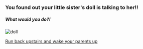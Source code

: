 ### You found out your little sister's doll is talking to her!!

##### What would you do?!

![doll](https://www.google.com/search?safe=strict&biw=1920&bih=956&tbm=isch&sa=1&ei=0VTgW8L_DsWb_QbF3YzABw&q=gitl+holding+annabelle&oq=gitl+holding+annabelle&gs_l=img.3...19284.22753..22849...0.0..0.62.1108.22......1....1..gws-wiz-img.......0j0i10i67j0i67j0i10j0i8i10i30j0i10i24j0i24.ITDOCJow-2c#imgrc=HEEyBRwymQ-qeM:)

[Run back upstairs and wake your parents up](parents.md)